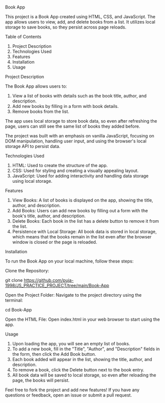 Book App

This project is a Book App created using HTML, CSS, and JavaScript. The app allows users to view, add, and delete books from a list. It utilizes local storage to save books, so they persist across page reloads.

Table of Contents

1. Project Description
2. Technologies Used
3. Features
4. Installation
5. Usage


Project Description

The Book App allows users to:

1. View a list of books with details such as the book title, author, and description.
2. Add new books by filling in a form with book details.
3. Remove books from the list.

The app uses local storage to store book data, so even after refreshing the page, users can still see the same list of books they added before.

The project was built with an emphasis on vanilla JavaScript, focusing on DOM manipulation, handling user input, and using the browser's local storage API to persist data.

Technologies Used

1. HTML: Used to create the structure of the app.
2. CSS: Used for styling and creating a visually appealing layout.
3. JavaScript: Used for adding interactivity and handling data storage using local storage.

Features

1. View Books: A list of books is displayed on the app, showing the title, author, and description.
2. Add Books: Users can add new books by filling out a form with the book's title, author, and description.
3. Delete Books: Each book in the list has a delete button to remove it from the list.
4. Persistence with Local Storage: All book data is stored in local storage, which means that the books remain in the list even after the browser window is closed or the page is reloaded.


Installation

To run the Book App on your local machine, follow these steps:

Clone the Repository:

git clone https://github.com/puja-1998/JS_PRACTICE_PROJECT/tree/main/Book-App

Open the Project Folder: Navigate to the project directory using the terminal:

cd Book-App

Open the HTML File: Open index.html in your web browser to start using the app.

Usage

1. Upon loading the app, you will see an empty list of books.
2. To add a new book, fill in the "Title", "Author", and "Description" fields in the form, then click the Add Book button.
3. Each book added will appear in the list, showing the title, author, and description.
4. To remove a book, click the Delete button next to the book entry.
5. All book data will be saved to local storage, so even after reloading the page, the books will persist.

Feel free to fork the project and add new features! If you have any questions or feedback, open an issue or submit a pull request.